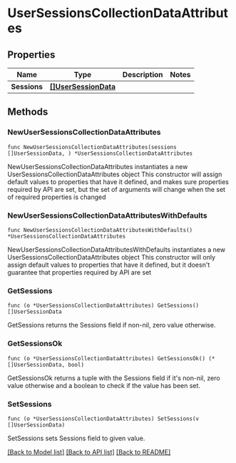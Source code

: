# UserSessionsCollectionDataAttributes

## Properties

Name | Type | Description | Notes
------------ | ------------- | ------------- | -------------
**Sessions** | [**[]UserSessionData**](UserSessionData.md) |  | 

## Methods

### NewUserSessionsCollectionDataAttributes

`func NewUserSessionsCollectionDataAttributes(sessions []UserSessionData, ) *UserSessionsCollectionDataAttributes`

NewUserSessionsCollectionDataAttributes instantiates a new UserSessionsCollectionDataAttributes object
This constructor will assign default values to properties that have it defined,
and makes sure properties required by API are set, but the set of arguments
will change when the set of required properties is changed

### NewUserSessionsCollectionDataAttributesWithDefaults

`func NewUserSessionsCollectionDataAttributesWithDefaults() *UserSessionsCollectionDataAttributes`

NewUserSessionsCollectionDataAttributesWithDefaults instantiates a new UserSessionsCollectionDataAttributes object
This constructor will only assign default values to properties that have it defined,
but it doesn't guarantee that properties required by API are set

### GetSessions

`func (o *UserSessionsCollectionDataAttributes) GetSessions() []UserSessionData`

GetSessions returns the Sessions field if non-nil, zero value otherwise.

### GetSessionsOk

`func (o *UserSessionsCollectionDataAttributes) GetSessionsOk() (*[]UserSessionData, bool)`

GetSessionsOk returns a tuple with the Sessions field if it's non-nil, zero value otherwise
and a boolean to check if the value has been set.

### SetSessions

`func (o *UserSessionsCollectionDataAttributes) SetSessions(v []UserSessionData)`

SetSessions sets Sessions field to given value.



[[Back to Model list]](../README.md#documentation-for-models) [[Back to API list]](../README.md#documentation-for-api-endpoints) [[Back to README]](../README.md)


